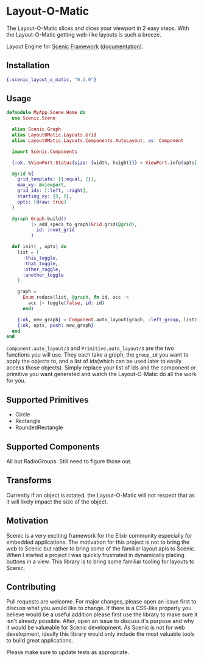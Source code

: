 # Layout-O-Matic

The Layout-O-Matic slices and dices your viewport in 2 easy steps. With the Layout-O-Matic getting web-like layouts is such a breeze.

Layout Engine for [Scenic Framework](https://github.com/boydm/scenic)
([documentation](http://hexdocs.pm/scenic_layout_o_matic/)).

## Installation

```elixir
{:scenic_layout_o_matic, "0.1.0"}
```

## Usage

```elixir
defmodule MyApp.Scene.Home do
  use Scenic.Scene

  alias Scenic.Graph
  alias LayoutOMatic.Layouts.Grid
  alias LayoutOMatic.Layouts.Components.AutoLayout, as: Component

  import Scenic.Components

  {:ok, %ViewPort.Status{size: {width, height}}} = ViewPort.info(opts[:viewport])

  @grid %{
    grid_template: [{:equal, 2}],
    max_xy: @viewport,
    grid_ids: [:left, :right],
    starting_xy: {0, 0},
    opts: [draw: true]
  }

  @graph Graph.build()
         |> add_specs_to_graph(Grid.grid(@grid),
           id: :root_grid
         )

  def init(_, opts) do
    list = [
      :this_toggle,
      :that_toggle,
      :other_toggle,
      :another_toggle
    ]

    graph =
      Enum.reduce(list, @graph, fn id, acc ->
        acc |> toggle(false, id: id)
      end)

    {:ok, new_graph} = Component.auto_layout(graph, :left_group, list)
    {:ok, opts, push: new_graph}
  end
end
```
`Component.auto_layout/3` and `Primitive.auto_layout/3` are the two functions you will use. They each take a graph, the `group_id` you want to apply the objects to, and a list of ids(which can be used later to easily access those objects). Simply replace your list of ids and the component or primitive you want generated and watch the Layout-O-Matic do all the work for you.

## Supported Primitives
* Circle
* Rectangle
* RoundedRectangle

## Supported Components
All but RadioGroups. Still need to figure those out.

## Transforms
Currently if an object is rotated, the Layout-O-Matic will not respect that as it will likely impact the size of the object.

## Motivation
Scenic is a very exciting framework for the Elixir community especially for embedded applications. The motivation for this project is not to bring the web to Scenic but rather to bring some of the familiar layout apis to Scenic. When I started a project I was quickly frustrated in dynamically placing buttons in a view. This library is to bring some familiar tooling for layouts to Scenic.

## Contributing
Pull requests are welcome. For major changes, please open an issue first to discuss what you would like to change. If there is a CSS-like property you believe would be a useful addition please first use the library to make sure it isn't already possible. After, open an issue to discuss it's purpose and why it would be valueable for Scenic development. As Scenic is not for web development, ideally this library would only include the most valuable tools to build great applications.

Please make sure to update tests as appropriate.
